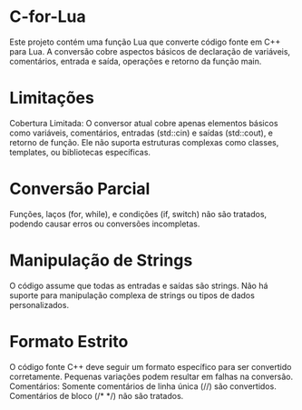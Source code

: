 # C-for-Lua

Este projeto contém uma função Lua que converte código fonte em C++ para Lua. A conversão cobre aspectos básicos de declaração de variáveis, comentários, entrada e saída, operações e retorno da função main.

# Limitações
Cobertura Limitada: O conversor atual cobre apenas elementos básicos como variáveis, comentários, entradas (std::cin) e saídas (std::cout), e retorno de função. Ele não suporta estruturas complexas como classes, templates, ou bibliotecas específicas.

# Conversão Parcial
Funções, laços (for, while), e condições (if, switch) não são tratados, podendo causar erros ou conversões incompletas.

# Manipulação de Strings
O código assume que todas as entradas e saídas são strings. Não há suporte para manipulação complexa de strings ou tipos de dados personalizados.

# Formato Estrito
O código fonte C++ deve seguir um formato específico para ser convertido corretamente. Pequenas variações podem resultar em falhas na conversão.
Comentários: Somente comentários de linha única (//) são convertidos. Comentários de bloco (/* */) não são tratados.
